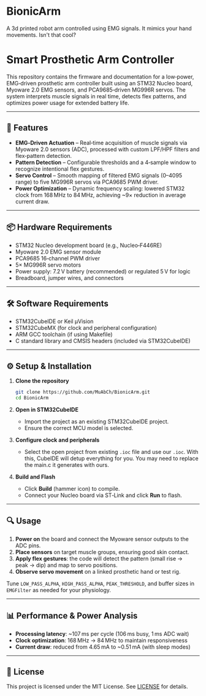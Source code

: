 # BionicArm
A 3d printed robot arm controlled using EMG signals. It mimics your hand movements. Isn't that cool? 

# Smart Prosthetic Arm Controller

This repository contains the firmware and documentation for a low‑power, EMG‑driven prosthetic arm controller built using an STM32 Nucleo board, Myoware 2.0 EMG sensors, and PCA9685‑driven MG996R servos. The system interprets muscle signals in real time, detects flex patterns, and optimizes power usage for extended battery life.

---

## 🚀 Features

- **EMG‑Driven Actuation** – Real‑time acquisition of muscle signals via Myoware 2.0 sensors (ADC), processed with custom LPF/HPF filters and flex‑pattern detection.
- **Pattern Detection** – Configurable thresholds and a 4‑sample window to recognize intentional flex gestures.
- **Servo Control** – Smooth mapping of filtered EMG signals (0–4095 range) to five MG996R servos via PCA9685 PWM driver.
- **Power Optimization** – Dynamic frequency scaling: lowered STM32 clock from 168 MHz to 84 MHz, achieving ~9× reduction in average current draw.

---

## 📦 Hardware Requirements

- STM32 Nucleo development board (e.g., Nucleo‑F446RE)
- Myoware 2.0 EMG sensor module
- PCA9685 16‑channel PWM driver
- 5× MG996R servo motors
- Power supply: 7.2 V battery (recommended) or regulated 5 V for logic
- Breadboard, jumper wires, and connectors

---

## 🛠️ Software Requirements

- STM32CubeIDE or Keil µVision
- STM32CubeMX (for clock and peripheral configuration)
- ARM GCC toolchain (if using Makefile)
- C standard library and CMSIS headers (included via STM32CubeIDE)

---

## ⚙️ Setup & Installation

1. **Clone the repository**
   ```bash
   git clone https://github.com/MuAbCh/BionicArm.git
   cd BionicArm
   ```

2. **Open in STM32CubeIDE**
   - Import the project as an existing STM32CubeIDE project.
   - Ensure the correct MCU model is selected.

3. **Configure clock and peripherals**
   - Select the open project from existing `.ioc` file and use our `.ioc`. With this, CubeIDE will detup everything for you. You may need to replace the main.c it generates with ours.

4. **Build and Flash**
   - Click **Build** (hammer icon) to compile.
   - Connect your Nucleo board via ST‑Link and click **Run** to flash.

---

## 🔍 Usage

1. **Power on** the board and connect the Myoware sensor outputs to the ADC pins.
2. **Place sensors** on target muscle groups, ensuring good skin contact.
3. **Apply flex gestures**: the code will detect the pattern (small rise → peak → dip) and map to servo positions.
4. **Observe servo movement** on a linked prosthetic hand or test rig.

Tune `LOW_PASS_ALPHA`, `HIGH_PASS_ALPHA`, `PEAK_THRESHOLD`, and buffer sizes in `EMGFilter` as needed for your physiology.

---

## 📊 Performance & Power Analysis

- **Processing latency**: ~107 ms per cycle (106 ms busy, 1 ms ADC wait)  
- **Clock optimization**: 168 MHz → 84 MHz to maintain responsiveness  
- **Current draw**: reduced from 4.65 mA to ~0.51 mA (with sleep modes)  

---

## 📄 License

This project is licensed under the MIT License. See [LICENSE](LICENSE) for details.

